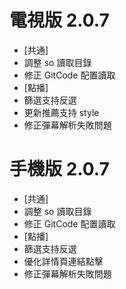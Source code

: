 # 電視版 2.0.7

* [共通]
* 調整 so 讀取目錄
* 修正 GitCode 配置讀取
* [點播]
* 篩選支持反選
* 更新推薦支持 style
* 修正彈幕解析失敗問題

# 手機版 2.0.7

* [共通]
* 調整 so 讀取目錄
* 修正 GitCode 配置讀取
* [點播]
* 篩選支持反選
* 優化詳情頁連結點擊
* 修正彈幕解析失敗問題